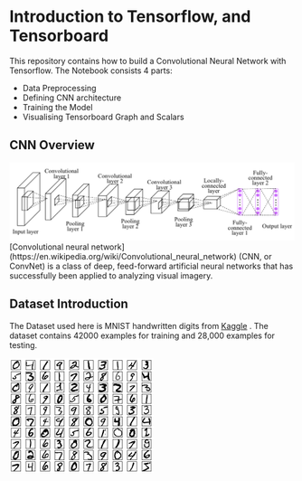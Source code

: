 # Introduction to Tensorflow,  and Tensorboard

This repository contains how to build a Convolutional Neural Network with Tensorflow.
The Notebook consists 4 parts:
  -  Data Preprocessing
  -  Defining CNN architecture 
  -  Training the Model
  -  Visualising Tensorboard Graph and Scalars

## CNN Overview
<img src="cnn.png"  title="Convolutional Neural Network" />
[Convolutional neural network](https://en.wikipedia.org/wiki/Convolutional_neural_network) (CNN, or ConvNet) is a class of deep, feed-forward artificial neural networks that has successfully been applied to analyzing visual imagery.


  
## Dataset Introduction
The Dataset used here is  MNIST handwritten digits from [Kaggle](https://www.kaggle.com/c/digit-recognizer/data) . The dataset contains 42000 examples for training and 28,000 examples for testing. 

<img src="mnsit.png"  title="MNIST DataSet" />

